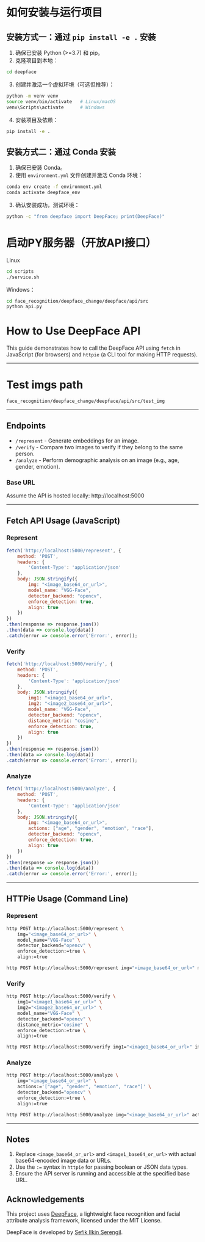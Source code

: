 # 如何安装与运行项目

## 安装方式一：通过 `pip install -e .` 安装

1. 确保已安装 Python (>=3.7) 和 pip。
2. 克隆项目到本地：
```bash
cd deepface
```
3. 创建并激活一个虚拟环境（可选但推荐）：
```bash
python -m venv venv
source venv/bin/activate   # Linux/macOS
venv\Scripts\activate      # Windows
```
4. 安装项目及依赖：
```bash
pip install -e .
```

## 安装方式二：通过 Conda 安装

1. 确保已安装 Conda。
2. 使用 `environment.yml` 文件创建并激活 Conda 环境：
```bash
conda env create -f environment.yml
conda activate deepface_env
```
3. 确认安装成功，测试环境：
```bash
python -c "from deepface import DeepFace; print(DeepFace)"
```

# 启动PY服务器（开放API接口）

Linux
```bash
cd scripts
./service.sh
```
Windows：
```bash
cd face_recognition/deepface_change/deepface/api/src
python api.py
```


# How to Use DeepFace API

This guide demonstrates how to call the DeepFace API using `fetch` in JavaScript (for browsers) and `httpie` (a CLI tool for making HTTP requests).

---
# Test imgs path
```bash
face_recognition/deepface_change/deepface/api/src/test_img
```
---
## Endpoints

- `/represent` - Generate embeddings for an image.
- `/verify` - Compare two images to verify if they belong to the same person.
- `/analyze` - Perform demographic analysis on an image (e.g., age, gender, emotion).

### Base URL
Assume the API is hosted locally:
http://localhost:5000

---

## Fetch API Usage (JavaScript)

### Represent
```javascript
fetch('http://localhost:5000/represent', {
    method: 'POST',
    headers: {
        'Content-Type': 'application/json'
    },
    body: JSON.stringify({
        img: "<image_base64_or_url>",
        model_name: "VGG-Face",
        detector_backend: "opencv",
        enforce_detection: true,
        align: true
    })
})
.then(response => response.json())
.then(data => console.log(data))
.catch(error => console.error('Error:', error));
```

### Verify
```javascript
fetch('http://localhost:5000/verify', {
    method: 'POST',
    headers: {
        'Content-Type': 'application/json'
    },
    body: JSON.stringify({
        img1: "<image1_base64_or_url>",
        img2: "<image2_base64_or_url>",
        model_name: "VGG-Face",
        detector_backend: "opencv",
        distance_metric: "cosine",
        enforce_detection: true,
        align: true
    })
})
.then(response => response.json())
.then(data => console.log(data))
.catch(error => console.error('Error:', error));
```

### Analyze
```javascript
fetch('http://localhost:5000/analyze', {
    method: 'POST',
    headers: {
        'Content-Type': 'application/json'
    },
    body: JSON.stringify({
        img: "<image_base64_or_url>",
        actions: ["age", "gender", "emotion", "race"],
        detector_backend: "opencv",
        enforce_detection: true,
        align: true
    })
})
.then(response => response.json())
.then(data => console.log(data))
.catch(error => console.error('Error:', error));
```

---

## HTTPie Usage (Command Line)

### Represent
```bash
http POST http://localhost:5000/represent \
    img="<image_base64_or_url>" \
    model_name="VGG-Face" \
    detector_backend="opencv" \
    enforce_detection:=true \
    align:=true
```

```bash
http POST http://localhost:5000/represent img="<image_base64_or_url>" model_name="VGG-Face" detector_backend="opencv" enforce_detection:=true align:=true
```


### Verify
```bash
http POST http://localhost:5000/verify \
    img1="<image1_base64_or_url>" \
    img2="<image2_base64_or_url>" \
    model_name="VGG-Face" \
    detector_backend="opencv" \
    distance_metric="cosine" \
    enforce_detection:=true \
    align:=true
```

```bash
http POST http://localhost:5000/verify img1="<image1_base64_or_url>" img2="<image2_base64_or_url>" model_name="VGG-Face" detector_backend="opencv" distance_metric="cosine" enforce_detection:=true align:=true
```

### Analyze
```bash
http POST http://localhost:5000/analyze \
    img="<image_base64_or_url>" \
    actions:='["age", "gender", "emotion", "race"]' \
    detector_backend="opencv" \
    enforce_detection:=true \
    align:=true
```

```bash
http POST http://localhost:5000/analyze img="<image_base64_or_url>" actions:='["age", "gender", "emotion", "race"]' detector_backend="opencv" enforce_detection:=true align:=true
```

---

## Notes

1. Replace `<image_base64_or_url>` and `<image1_base64_or_url>` with actual base64-encoded image data or URLs.
2. Use the `:=` syntax in `httpie` for passing boolean or JSON data types.
3. Ensure the API server is running and accessible at the specified base URL.



## Acknowledgements

This project uses [DeepFace](https://github.com/serengil/deepface), a lightweight face recognition and facial attribute analysis framework, licensed under the MIT License.

DeepFace is developed by [Sefik Ilkin Serengil](https://github.com/serengil).